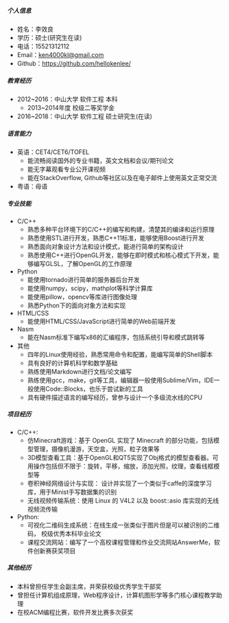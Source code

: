 ##### 个人信息

- 姓名：李效良
- 学历：硕士(研究生在读)
- 电话：15521312112
- Email：ken4000kl@gmail.com
- Github：https://github.com/hellokenlee/

##### 教育经历

- 2012~2016：中山大学 软件工程 本科
	- 2013~2014年度 校级二等奖学金
- 2016~2018：中山大学 软件工程 硕士研究生(在读)

##### 语言能力

- 英语：CET4/CET6/TOFEL
	- 能流畅阅读国外的专业书籍，英文文档和会议/期刊论文
	- 能无字幕观看专业公开课视频
	- 能在StackOverflow, Github等社区以及在电子邮件上使用英文正常交流
- 粤语：母语

##### 专业技能

- C/C++
	- 熟悉多种平台环境下的C/C++的编写和构建，清楚其的编译和运行原理
	- 熟悉使用STL进行开发，熟悉C++11标准，能够使用Boost进行开发
	- 熟悉面向对象设计方法和设计模式，能进行简单的架构设计
	- 熟悉使用C++进行OpenGL开发，能够在即时模式和核心模式下开发，能够编写GLSL，了解OpenGL的工作原理
- Python
	- 能使用tornado进行简单的服务器后台开发
	- 能使用numpy，scipy，mathplot等科学计算库
	- 能使用pillow，opencv等库进行图像处理
	- 熟悉Python下的面向对象方法和实现
- HTML/CSS
	- 能使用HTML/CSS/JavaScript进行简单的Web前端开发
- Nasm
	- 能在Nasm标准下编写x86的汇编程序，包括系统引导和模式跳转等
- 其他
	- 四年的Linux使用经验，熟悉常用命令和配置，能编写简单的Shell脚本
	- 具有良好的计算机科学和数学基础
	- 熟练使用Markdown进行文档/论文编写
	- 熟练使用gcc，make，git等工具，编辑器一般使用Sublime/Vim，IDE一般使用Code::Blocks，也乐于尝试新的工具
	- 具有硬件描述语言的编写经历，曾参与设计一个多级流水线的CPU

##### 项目经历
- C/C++:
	- 仿Minecraft游戏：基于 OpenGL 实现了 Minecraft 的部分功能，包括模型管理，摄像机漫游，天空盒，光照，粒子效果等
	- 3D模型查看工具：基于OpenGL和QT5实现了Obj格式的模型查看器。可用操作包括但不限于：旋转，平移，缩放，添加光照，纹理，查看线框模型等
	- 卷积神经网络设计与实现： 设计并实现了一个类似于caffe的深度学习库，用于Minist手写数据集的识别
	- 无线视频传输系统：使用 Linux 的 V4L2 以及 boost::asio 库实现的无线视频流传输
- Python:
	- 可视化二维码生成系统：在线生成一张类似于图片但是可以被识别的二维码， 校级优秀本科毕业论文
	- 课程交流网站：编写了一个高校课程管理和作业交流网站AnswerMe，软件创新赛获奖项目

##### 其他经历
- 本科曾担任学生会副主席，并荣获校级优秀学生干部奖
- 曾担任计算机组成原理，Web程序设计，计算机图形学等多门核心课程教学助理
- 在校ACM编程比赛，软件开发比赛多次获奖